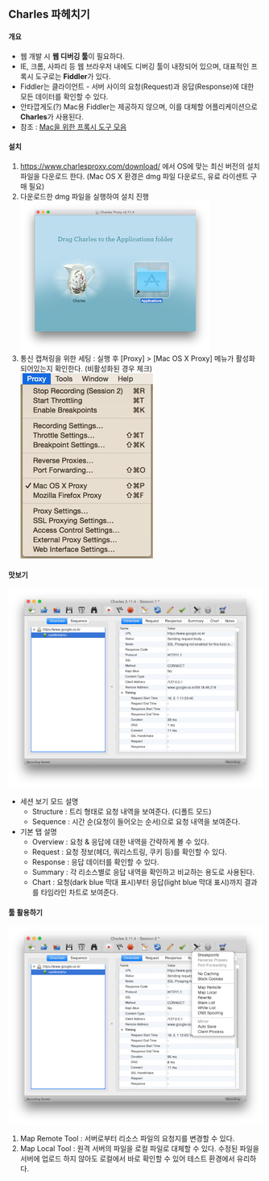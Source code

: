## Charles 파헤치기

#### 개요
- 웹 개발 시 **웹 디버깅 툴**이 필요하다.
- IE, 크롬, 사파리 등 웹 브라우저 내에도 디버깅 툴이 내장되어 있으며, 대표적인 프록시 도구로는 **Fiddler**가 있다.
- Fiddler는 클라이언트 - 서버 사이의 요청(Request)과 응답(Response)에 대한 모든 데이터를 확인할 수 있다.
- 안타깝게도(?) Mac용 Fiddler는 제공하지 않으며, 이를 대체할 어플리케이션으로 **Charles**가 사용된다.
- 참조 : [Mac을 위한 프록시 도구 모음](http://formac.informer.com/fiddler)


#### 설치
1. <https://www.charlesproxy.com/download/> 에서 OS에 맞는 최신 버전의 설치 파일을 다운로드 한다. (Mac OS X 환경은 dmg 파일 다운로드, 유료 라이센트 구매 필요)
2. 다운로드한 dmg 파일을 실행하여 설치 진행  
![ScreenShot](/screenshot/charles01.png)
3. 통신 캡쳐링을 위한 세팅 : 실행 후 [Proxy] > [Mac OS X Proxy] 메뉴가 활성화 되어있는지 확인한다. (비활성화된 경우 체크)  
![ScreenShot](/screenshot/charles02.png)


#### 맛보기
![ScreenShot](/screenshot/charles03.png)  
- 세션 보기 모드 설명
  * Structure : 트리 형태로 요청 내역을 보여준다. (디폴트 모드)
  * Sequence : 시간 순(요청이 들어오는 순서)으로 요청 내역을 보여준다.
- 기본 탭 설명
  * Overview : 요청 & 응답에 대한 내역을 간략하게 볼 수 있다.
  * Request : 요청 정보(헤더, 쿼리스트링, 쿠키 등)를 확인할 수 있다.
  * Response : 응답 데이터를 확인할 수 있다.
  * Summary : 각 리소스별로 응답 내역을 확인하고 비교하는 용도로 사용된다.
  * Chart : 요청(dark blue 막대 표시)부터 응답(light blue 막대 표시)까지 결과를 타임라인 차트로 보여준다.

#### 툴 활용하기
![ScreenShot](/screenshot/charles04.png)  
1. Map Remote Tool : 서버로부터 리소스 파일의 요청지를 변경할 수 있다.
2. Map Local Tool : 원격 서버의 파일을 로컬 파일로 대체할 수 있다. 수정된 파일을 서버에 업로드 하지 않아도 로컬에서 바로 확인할 수 있어 테스트 환경에서 유리하다.


